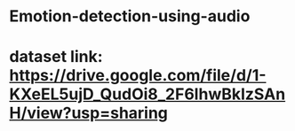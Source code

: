 # Emotion-detection-using-audio
# dataset link: https://drive.google.com/file/d/1-KXeEL5ujD_QudOi8_2F6lhwBkIzSAnH/view?usp=sharing
